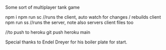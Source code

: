 Some sort of multiplayer tank game


npm i
npm run sc //runs the client, auto watch for changes / rebuilds client
npm run ss //runs the server, note also servers client files too


//to push to heroku
git push heroku main





Special thanks to Endel Dreyer for his boiler plate for start.